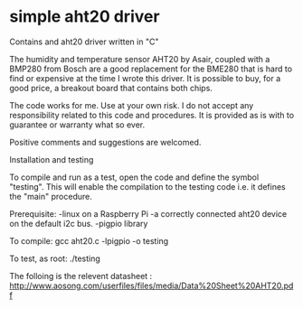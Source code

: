 # simple aht20 driver
Contains and aht20 driver written in "C"

The humidity and temperature sensor AHT20 by Asair, coupled with a BMP280 from Bosch are a good replacement for the BME280 that is hard to find or expensive at the time I wrote this driver. It is possible to buy, for a good price, a breakout board that contains both chips.

The code works for me. Use at your own risk. I do not accept any responsibility related to this code and procedures. It is provided as is with to guarantee or warranty what so ever.

Positive comments and suggestions are welcomed.

Installation and testing

To compile and run as a test, open the code and define the symbol "testing". This will enable the compilation to the testing code i.e. it defines the "main" procedure.

Prerequisite:
  -linux on a Raspberry Pi
  -a correctly connected aht20 device on the default i2c bus.
  -pigpio library

To compile: gcc aht20.c -lpigpio -o testing

To test, as root: ./testing

The folloing is the relevent datasheet : http://www.aosong.com/userfiles/files/media/Data%20Sheet%20AHT20.pdf
